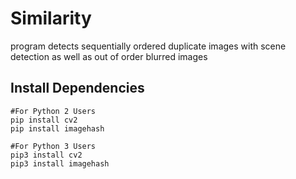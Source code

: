 # Similarity
program detects sequentially ordered duplicate images with scene detection as well as out of order blurred images

## Install Dependencies

```
#For Python 2 Users
pip install cv2
pip install imagehash

#For Python 3 Users
pip3 install cv2
pip3 install imagehash
```
